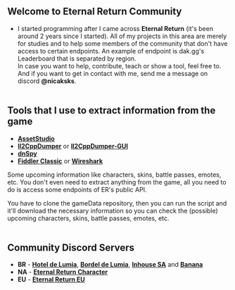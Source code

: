 ## Welcome to Eternal Return Community
- I started programming after I came across **Eternal Return** (it's been around 2 years since I started). All of my projects in this area are merely for studies and to help some members of the community that don't have access to certain endpoints. An example of endpoint is dak.gg's Leaderboard that is separated by region. 
<br> In case you want to help, contribute, teach or show a tool, feel free to. And if you want to get in contact with me, send me a message on discord **@nicaksks**. <br><br>

## Tools that I use to extract information from the game
- **[AssetStudio](https://github.com/aelurum/AssetStudio)**
- **[Il2CppDumper](https://github.com/Perfare/Il2CppDumper)** or **[Il2CppDumper-GUI](https://github.com/AndnixSH/Il2CppDumper-GUI)**
- **[dnSpy](https://github.com/dnSpy/dnSpy)**
- **[Fiddler Classic](https://www.telerik.com/fiddler/fiddler-classic)** or **[Wireshark](https://www.wireshark.org/)**

Some upcoming information like characters, skins, battle passes, emotes, etc.
You don't even need to extract anything from the game, all you need to do is access some endpoints of ER's public API.<br> 

You have to clone the gameData repository, then you can run the script and it'll download the necessary information so you can check the (possible) upcoming characters, skins, battle passes, emotes, etc. <br><br>

## Community Discord Servers 
* **BR** - **[Hotel de Lumia](https://discord.gg/fHaHXGmyce)**, **[Bordel de Lumia](https://discord.gg/c7TRRDpZee)**, **[Inhouse SA](https://discord.gg/JHzEK4xNez)** and **[Banana](https://discord.gg/Xd3DQgfd6D)**
* **NA** - **[Eternal Return Character](https://discord.gg/Xd3DQgfd6D)**
* **EU** - **[Eternal Return EU](https://discord.gg/eucord)**
